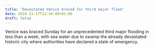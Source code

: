 ```yaml
---
title: 'Devastated Venice braced for third major flood'
date: 2019-11-17T12:34:00+01:00
draft: false
---
```


Venice was braced Sunday for an unprecedented third major flooding in less than a week, with sea water due to swamp the already devastated historic city where authorities have declared a state of emergency.